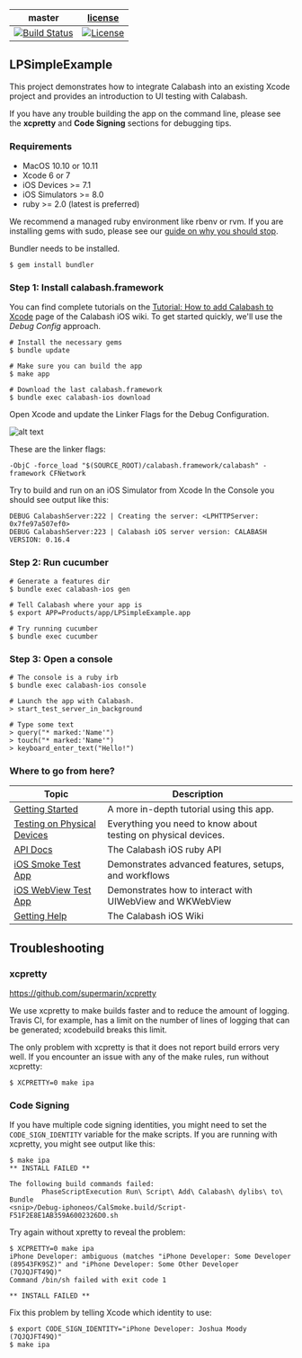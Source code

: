| master  |  [license](LICENSE) |
|---------|---------------------|
|[![Build Status](https://travis-ci.org/calabash/calabash-ios-example.svg?branch=master)](https://travis-ci.org/calabash/calabash-ios-example)| [![License](https://img.shields.io/badge/licence-MIT-blue.svg)](http://opensource.org/licenses/MIT)|

## LPSimpleExample

This project demonstrates how to integrate Calabash into an existing Xcode
project and provides an introduction to UI testing with Calabash.

If you have any trouble building the app on the command line, please see
the **xcpretty** and **Code Signing** sections for debugging tips.

### Requirements

* MacOS 10.10 or 10.11
* Xcode 6 or 7
* iOS Devices >= 7.1
* iOS Simulators >= 8.0
* ruby >= 2.0 (latest is preferred)

We recommend a managed ruby environment like rbenv or rvm.  If you are
installing gems with sudo, please see our [guide on why you should stop](https://github.com/calabash/calabash-ios/wiki/Best-Practice:--Never-install-gems-with-sudo).

Bundler needs to be installed.

```
$ gem install bundler
```

### Step 1: Install calabash.framework

You can find complete tutorials on the [Tutorial: How to add Calabash to
Xcode](https://github.com/calabash/calabash-ios/wiki/Tutorial%3A-How-to-add-Calabash-to-Xcode)
page of the Calabash iOS wiki.  To get started quickly, we'll use the
_Debug Config_ approach.

```
# Install the necessary gems
$ bundle update

# Make sure you can build the app
$ make app

# Download the last calabash.framework
$ bundle exec calabash-ios download
```

Open Xcode and update the Linker Flags for the Debug Configuration.

![alt text](https://cloud.githubusercontent.com/assets/466104/10670656/c9c97312-78e6-11e5-8214-750a47a065eb.png "Link calabash.framework")

These are the linker flags:

```
-ObjC -force_load "$(SOURCE_ROOT)/calabash.framework/calabash" -framework CFNetwork
```

Try to build and run on an iOS Simulator from Xcode   In the Console you should see
output like this:

```
DEBUG CalabashServer:222 | Creating the server: <LPHTTPServer: 0x7fe97a507ef0>
DEBUG CalabashServer:223 | Calabash iOS server version: CALABASH VERSION: 0.16.4
```

### Step 2: Run cucumber

```
# Generate a features dir
$ bundle exec calabash-ios gen

# Tell Calabash where your app is
$ export APP=Products/app/LPSimpleExample.app

# Try running cucumber
$ bundle exec cucumber
```

### Step 3: Open a console

```
# The console is a ruby irb
$ bundle exec calabash-ios console

# Launch the app with Calabash.
> start_test_server_in_background

# Type some text
> query("* marked:'Name'")
> touch("* marked:'Name'")
> keyboard_enter_text("Hello!")
```

### Where to go from here?

| Topic | Description |
|-------|-------------|
| [Getting Started](https://github.com/calabash/calabash-ios/wiki/Getting-Started) | A more in-depth tutorial using this app. |
| [Testing on Physical Devices](https://github.com/calabash/calabash-ios/wiki/Testing-on-Physical-Devices) | Everything you need to know about testing on physical devices. |
| [API Docs](http://calabashapi.xamarin.com/ios) | The Calabash iOS ruby API |
| [iOS Smoke Test App](https://github.com/calabash/ios-smoke-test-app) | Demonstrates advanced features, setups, and workflows|
| [iOS WebView Test App](https://github.com/calabash/ios-webview-test-app) | Demonstrates how to interact with UIWebView and WKWebView|
| [Getting Help](https://github.com/calabash/calabash-ios/wiki) | The Calabash iOS Wiki |

## Troubleshooting

### xcpretty

https://github.com/supermarin/xcpretty

We use xcpretty to make builds faster and to reduce the amount of
logging.  Travis CI, for example, has a limit on the number of lines of
logging that can be generated; xcodebuild breaks this limit.

The only problem with xcpretty is that it does not report build errors
very well.  If you encounter an issue with any of the make rules, run
without xcpretty:

```
$ XCPRETTY=0 make ipa
```

### Code Signing

If you have multiple code signing identities, you might need to set the
`CODE_SIGN_IDENTITY` variable for the make scripts.  If you are running
with xcpretty, you might see output like this:

```
$ make ipa
** INSTALL FAILED **

The following build commands failed:
        PhaseScriptExecution Run\ Script\ Add\ Calabash\ dylibs\ to\
Bundle
<snip>/Debug-iphoneos/CalSmoke.build/Script-F51F2E8E1AB359A6002326D0.sh
```

Try again without xpretty to reveal the problem:

```
$ XCPRETTY=0 make ipa
iPhone Developer: ambiguous (matches "iPhone Developer: Some Developer
(89543FK9SZ)" and "iPhone Developer: Some Other Developer (7QJQJFT49Q)"
Command /bin/sh failed with exit code 1

** INSTALL FAILED **
```

Fix this problem by telling Xcode which identity to use:

```
$ export CODE_SIGN_IDENTITY="iPhone Developer: Joshua Moody (7QJQJFT49Q)"
$ make ipa
```

